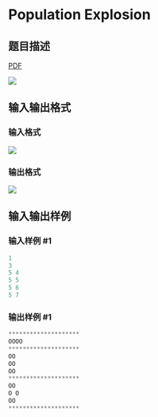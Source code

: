 # Population Explosion

## 题目描述

[problemUrl]: https://uva.onlinejudge.org/index.php?option=com_onlinejudge&Itemid=8&category=6&page=show_problem&problem=388

[PDF](https://uva.onlinejudge.org/external/4/p447.pdf)

![](https://cdn.luogu.com.cn/upload/vjudge_pic/UVA447/95ab38d9e1bc4296e6a4c3cc2d21a52beae498bc.png)

## 输入输出格式

### 输入格式

![](https://cdn.luogu.com.cn/upload/vjudge_pic/UVA447/6b1fe444c7daea74582d96dc7061c71722d553ca.png)

### 输出格式

![](https://cdn.luogu.com.cn/upload/vjudge_pic/UVA447/f206411ae463aa72ecd9df8af740696a38b86cc1.png)

## 输入输出样例

### 输入样例 #1

```cpp
1
3
5 4
5 5
5 6
5 7
```


### 输出样例 #1

```cpp
********************
OOOO
********************
OO
OO
OO
********************
OO
O O
OO
********************
```


